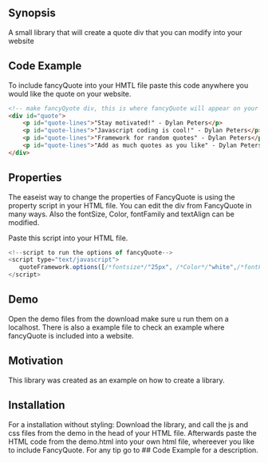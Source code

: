 ## Synopsis

A small library that will create a quote div that you can modify into your website

## Code Example

To include fancyQuote into your HMTL file paste this code anywhere you would like the quote on your website.

```HTML
<!-- make fancyQyote div, this is where fancyQuote will appear on your website -->
<div id="quote">
	<p id="quote-lines">"Stay motivated!" - Dylan Peters</p>
	<p id="quote-lines">"Javascript coding is cool!" - Dylan Peters</p>
	<p id="quote-lines">"Framework for random quotes" - Dylan Peters</p>
	<p id="quote-lines">"Add as much quotes as you like" - Dylan Peters</p>	
</div>
```
## Properties

The easeist way to change the properties of FancyQuote is using the property script in your HTML file.
You can edit the div from FancyQuote in many ways. Also the fontSize, Color, fontFamily and textAlign can be modified.

Paste this script into your HTML file.
```Javascript
<!--script to run the options of fancyQuote-->
<script type="text/javascript">
   quoteFramework.options([/*fontsize*/"25px", /*Color*/"white",/*fontFamily*/ "Source Sans Pro",/*textAlign*/"center",/*div color*/"#000000",/*padding*/"45px"]);
</script>
```

## Demo

Open the demo files from the download make sure u run them on a localhost.
There is also a example file to check an example where fancyQuote is included into a website.

## Motivation

This library was created as an example on how to create a library.

## Installation

For a installation without styling:
Download the library, and call the js and css files from the demo in the head of your HTML file.
Afterwards paste the HTML code from the demo.html into your own html file, whereever you like to include FancyQuote.
For any tip go to ## Code Example for a description. 


